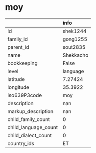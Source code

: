 # moy
|                      | info      |
|:---------------------|:----------|
| id                   | shek1244  |
| family_id            | gong1255  |
| parent_id            | sout2835  |
| name                 | Shekkacho |
| bookkeeping          | False     |
| level                | language  |
| latitude             | 7.27424   |
| longitude            | 35.3922   |
| iso639P3code         | moy       |
| description          | nan       |
| markup_description   | nan       |
| child_family_count   | 0         |
| child_language_count | 0         |
| child_dialect_count  | 0         |
| country_ids          | ET        |